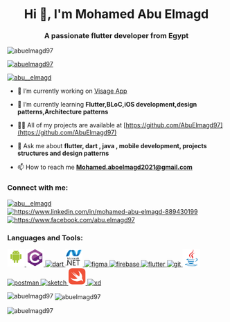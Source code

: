 <h1 align="center">Hi 👋, I'm Mohamed Abu Elmagd</h1>
<h3 align="center">A passionate flutter developer from Egypt</h3>

<p align="left"> <img src="https://komarev.com/ghpvc/?username=abuelmagd97&label=Profile%20views&color=0e75b6&style=flat" alt="abuelmagd97" /> </p>

<p align="left"> <a href="https://github.com/ryo-ma/github-profile-trophy"><img src="https://github-profile-trophy.vercel.app/?username=abuelmagd97" alt="abuelmagd97" /></a> </p>

<p align="left"> <a href="https://twitter.com/abu__elmagd" target="blank"><img src="https://img.shields.io/twitter/follow/abu__elmagd?logo=twitter&style=for-the-badge" alt="abu__elmagd" /></a> </p>

- 🔭 I’m currently working on [Visage App](https://gitlab.com/alexapps/vizage-provider)

- 🌱 I’m currently learning **Flutter,BLoC,iOS development,design patterns,Architecture patterns**

- 👨‍💻 All of my projects are available at [https://github.com/AbuElmagd97](https://github.com/AbuElmagd97)

- 💬 Ask me about **flutter, dart , java , mobile development, projects structures and design patterns**

- 📫 How to reach me **Mohamed.aboelmagd2021@gmail.com**

<h3 align="left">Connect with me:</h3>
<p align="left">
<a href="https://twitter.com/abu__elmagd" target="blank"><img align="center" src="https://raw.githubusercontent.com/rahuldkjain/github-profile-readme-generator/master/src/images/icons/Social/twitter.svg" alt="abu__elmagd" height="30" width="40" /></a>
<a href="https://linkedin.com/in/https://www.linkedin.com/in/mohamed-abu-elmagd-889430199" target="blank"><img align="center" src="https://raw.githubusercontent.com/rahuldkjain/github-profile-readme-generator/master/src/images/icons/Social/linked-in-alt.svg" alt="https://www.linkedin.com/in/mohamed-abu-elmagd-889430199" height="30" width="40" /></a>
<a href="https://fb.com/https://www.facebook.com/abu.elmagd97" target="blank"><img align="center" src="https://raw.githubusercontent.com/rahuldkjain/github-profile-readme-generator/master/src/images/icons/Social/facebook.svg" alt="https://www.facebook.com/abu.elmagd97" height="30" width="40" /></a>
</p>

<h3 align="left">Languages and Tools:</h3>
<p align="left"> <a href="https://developer.android.com" target="_blank" rel="noreferrer"> <img src="https://raw.githubusercontent.com/devicons/devicon/master/icons/android/android-original-wordmark.svg" alt="android" width="40" height="40"/> </a> <a href="https://www.w3schools.com/cs/" target="_blank" rel="noreferrer"> <img src="https://raw.githubusercontent.com/devicons/devicon/master/icons/csharp/csharp-original.svg" alt="csharp" width="40" height="40"/> </a> <a href="https://dart.dev" target="_blank" rel="noreferrer"> <img src="https://www.vectorlogo.zone/logos/dartlang/dartlang-icon.svg" alt="dart" width="40" height="40"/> </a> <a href="https://dotnet.microsoft.com/" target="_blank" rel="noreferrer"> <img src="https://raw.githubusercontent.com/devicons/devicon/master/icons/dot-net/dot-net-original-wordmark.svg" alt="dotnet" width="40" height="40"/> </a> <a href="https://www.figma.com/" target="_blank" rel="noreferrer"> <img src="https://www.vectorlogo.zone/logos/figma/figma-icon.svg" alt="figma" width="40" height="40"/> </a> <a href="https://firebase.google.com/" target="_blank" rel="noreferrer"> <img src="https://www.vectorlogo.zone/logos/firebase/firebase-icon.svg" alt="firebase" width="40" height="40"/> </a> <a href="https://flutter.dev" target="_blank" rel="noreferrer"> <img src="https://www.vectorlogo.zone/logos/flutterio/flutterio-icon.svg" alt="flutter" width="40" height="40"/> </a> <a href="https://git-scm.com/" target="_blank" rel="noreferrer"> <img src="https://www.vectorlogo.zone/logos/git-scm/git-scm-icon.svg" alt="git" width="40" height="40"/> </a> <a href="https://www.java.com" target="_blank" rel="noreferrer"> <img src="https://raw.githubusercontent.com/devicons/devicon/master/icons/java/java-original.svg" alt="java" width="40" height="40"/> </a> <a href="https://postman.com" target="_blank" rel="noreferrer"> <img src="https://www.vectorlogo.zone/logos/getpostman/getpostman-icon.svg" alt="postman" width="40" height="40"/> </a> <a href="https://www.sketch.com/" target="_blank" rel="noreferrer"> <img src="https://www.vectorlogo.zone/logos/sketchapp/sketchapp-icon.svg" alt="sketch" width="40" height="40"/> </a> <a href="https://developer.apple.com/swift/" target="_blank" rel="noreferrer"> <img src="https://raw.githubusercontent.com/devicons/devicon/master/icons/swift/swift-original.svg" alt="swift" width="40" height="40"/> </a> <a href="https://www.adobe.com/products/xd.html" target="_blank" rel="noreferrer"> <img src="https://cdn.worldvectorlogo.com/logos/adobe-xd.svg" alt="xd" width="40" height="40"/> </a> </p>

<p><img align="left" src="https://github-readme-stats.vercel.app/api/top-langs?username=abuelmagd97&show_icons=true&locale=en&layout=compact" alt="abuelmagd97" /></p>

<p>&nbsp;<img align="center" src="https://github-readme-stats.vercel.app/api?username=abuelmagd97&show_icons=true&locale=en" alt="abuelmagd97" /></p>

<p><img align="center" src="https://github-readme-streak-stats.herokuapp.com/?user=abuelmagd97&" alt="abuelmagd97" /></p>
